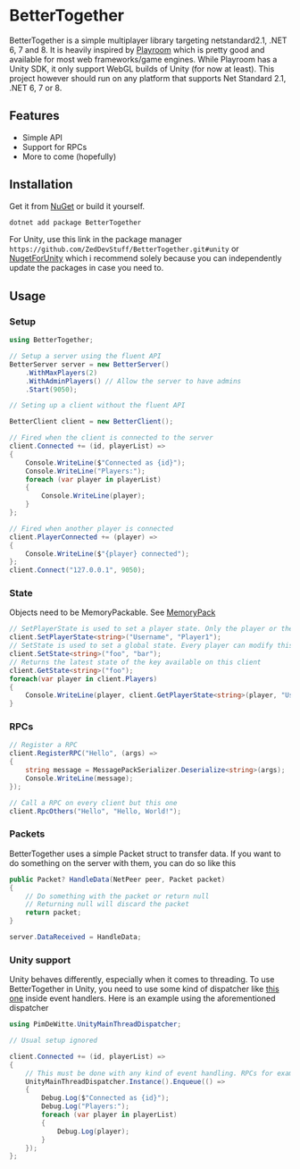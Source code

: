 # BetterTogether

BetterTogether is a simple multiplayer library targeting netstandard2.1, .NET 6, 7 and 8. It is heavily inspired by [Playroom](https://joinplayroom.com/) which is pretty good and available for most web frameworks/game engines. While Playroom has a Unity SDK, it only support WebGL builds of Unity (for now at least). This project however should run on any platform that supports Net Standard 2.1, .NET 6, 7 or 8.

## Features

- Simple API
- Support for RPCs
- More to come (hopefully)

## Installation

Get it from [NuGet](https://www.nuget.org/packages/BetterTogether/) or build it yourself.

```bash
dotnet add package BetterTogether
```

For Unity, use this link in the package manager `https://github.com/ZedDevStuff/BetterTogether.git#unity` or [NugetForUnity](https://github.com/GlitchEnzo/NuGetForUnity) which i recommend solely because you can independently update the packages in case you need to.

## Usage

### Setup

```csharp
using BetterTogether;

// Setup a server using the fluent API
BetterServer server = new BetterServer()
    .WithMaxPlayers(2)
    .WithAdminPlayers() // Allow the server to have admins
    .Start(9050);

// Seting up a client without the fluent API

BetterClient client = new BetterClient();

// Fired when the client is connected to the server
client.Connected += (id, playerList) =>
{
    Console.WriteLine($"Connected as {id}");
    Console.WriteLine("Players:");
    foreach (var player in playerList)
    {
        Console.WriteLine(player);
    }
};

// Fired when another player is connected
client.PlayerConnected += (player) =>
{
    Console.WriteLine($"{player} connected");
};
client.Connect("127.0.0.1", 9050);
```

### State

Objects need to be MemoryPackable. See [MemoryPack](https://github.com/Cysharp/MemoryPack?tab=readme-ov-file#built-in-supported-types)

```csharp
// SetPlayerState is used to set a player state. Only the player or the server can modify this state
client.SetPlayerState<string>("Username", "Player1");
// SetState is used to set a global state. Every player can modify this state
client.SetState<string>("foo", "bar");
// Returns the latest state of the key available on this client
client.GetState<string>("foo");
foreach(var player in client.Players)
{
    Console.WriteLine(player, client.GetPlayerState<string>(player, "Username"));
}
```

### RPCs

```csharp
// Register a RPC
client.RegisterRPC("Hello", (args) =>
{
    string message = MessagePackSerializer.Deserialize<string>(args);
    Console.WriteLine(message);
});

// Call a RPC on every client but this one
client.RpcOthers("Hello", "Hello, World!");
```

### Packets

BetterTogether uses a simple Packet struct to transfer data. If you want to do something on the server with them, you can do so like this

```csharp
public Packet? HandleData(NetPeer peer, Packet packet)
{
    // Do something with the packet or return null
    // Returning null will discard the packet
    return packet;
}

server.DataReceived = HandleData;
```

### Unity support

Unity behaves differently, especially when it comes to threading. To use BetterTogether in Unity, you need to use some kind of dispatcher like [this one](https://github.com/PimDeWitte/UnityMainThreadDispatcher/blob/master/Runtime/UnityMainThreadDispatcher.cs) inside event handlers.
Here is an example using the aforementioned dispatcher

```csharp
using PimDeWitte.UnityMainThreadDispatcher;

// Usual setup ignored

client.Connected += (id, playerList) =>
{
    // This must be done with any kind of event handling. RPCs for example
    UnityMainThreadDispatcher.Instance().Enqueue(() =>
    {
        Debug.Log($"Connected as {id}");
        Debug.Log("Players:");
        foreach (var player in playerList)
        {
            Debug.Log(player);
        }
    });
};
```
